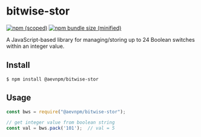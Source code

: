 # bitwise-stor

[![npm (scoped)](https://img.shields.io/npm/v/@aevnpm/bitwise-stor.svg)](https://www.npmjs.com/package/@aevnpm/bitwise-stor)
[![npm bundle size (minified)](https://img.shields.io/bundlephobia/min/@aevnpm/bitwise-stor.svg)](https://www.npmjs.com/package/@aevnpm/bitwise-stor)

A JavaScript-based library for managing/storing up to 24 Boolean switches within an integer value. 

## Install
```
$ npm install @aevnpm/bitwise-stor
```

## Usage
```js
const bws = require("@aevnpm/bitwise-stor");

// get integer value from boolean string 
const val = bws.pack('101');  // val = 5
```
